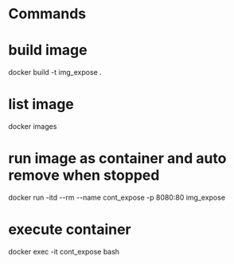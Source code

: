 # Commands

# build image
docker build -t img_expose .

# list image
docker images

# run image as container and auto remove when stopped
docker run -itd --rm --name cont_expose -p 8080:80 img_expose

# execute container
docker exec -it cont_expose bash